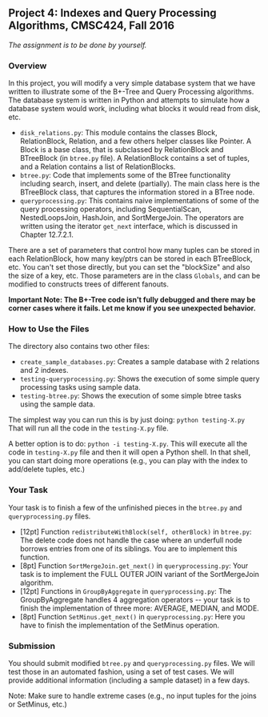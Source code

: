 ## Project 4: Indexes and Query Processing Algorithms, CMSC424, Fall 2016

*The assignment is to be done by yourself.*

### Overview

In this project, you will modify a very simple database system that we have written to illustrate some of the B+-Tree and Query Processing algorithms. 
The database system is written in Python and attempts to simulate how a database system would work, including what blocks it would read from disk, etc.

* `disk_relations.py`: This module contains the classes Block, RelationBlock, Relation, and a few others helper classes like Pointer. A Block is a base class, 
that is subclassed by RelationBlock and BTreeBlock (in `btree.py` file). A RelationBlock contains a set of tuples, and a Relation contains a list of RelationBlocks. 
* `btree.py`: Code that implements some of the BTree functionality including search, insert, and delete (partially). The main class here is the BTreeBlock class, that 
captures the information stored in a BTree node.
* `queryprocessing.py`: This contains naive implementations of some of the query processing operators, including SequentialScan, NestedLoopsJoin, HashJoin, and SortMergeJoin. The operators are written using the iterator `get_next` interface, which is discussed in Chapter 12.7.2.1.

There are a set of parameters that control how many tuples can be stored in each RelationBlock, how many key/ptrs can be stored in each BTreeBlock, etc. You can't set those directly, but you can set the "blockSize" and also the size of a key, etc. Those parameters are in the class `Globals`, and can be modified to constructs trees of different fanouts.

**Important Note: The B+-Tree code isn't fully debugged and there may be corner cases where it fails. Let me know if you see unexpected behavior.**

### How to Use the Files

The directory also contains two other files:
* `create_sample_databases.py`: Creates a sample database with 2 relations and 2 indexes.
* `testing-queryprocessing.py`: Shows the execution of some simple query processing tasks using sample data. 
* `testing-btree.py`: Shows the execution of some simple btree tasks using the sample data. 

The simplest way you can run this is by just doing: `python testing-X.py`
That will run all the code in the `testing-X.py` file.

A better option is to do: `python -i testing-X.py`. This will execute all the code in `testing-X.py` file and then it will open a Python shell. In that shell, you can start doing more operations (e.g., you can play with the index to add/delete tuples, etc.)

### Your Task

Your task is to finish a few of the unfinished pieces in the `btree.py` and `queryprocessing.py` files.
* [12pt] Function `redistributeWithBlock(self, otherBlock)` in `btree.py`: The delete code does not handle the case where an underfull node borrows entries from one of its siblings.
You are to implement this function.
* [8pt] Function `SortMergeJoin.get_next()` in `queryprocessing.py`: Your task is to implement the FULL OUTER JOIN variant of the SortMergeJoin algorithm.
* [12pt] Functions in `GroupByAggregate` in `queryprocessing.py`: The GroupByAggregate handles 4 aggregation operators -- your task is to finish the implementation of three more: AVERAGE, MEDIAN, and MODE.
* [8pt] Function `SetMinus.get_next()` in `queryprocessing.py`: Here you have to finish the implementation of the SetMinus operation.

### Submission
You should submit modified `btree.py` and `queryprocessing.py` files. We will test those in an automated fashion, using a set of test cases.
We will provide additional information (including a sample dataset) in a few days.

Note: Make sure to handle extreme cases (e.g., no input tuples for the joins or SetMinus, etc.)

